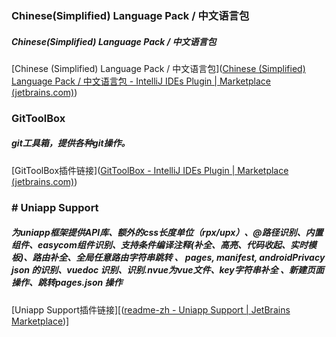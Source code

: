 ### Chinese ​(Simplified)​ Language Pack / 中文语言包
##### Chinese ​(Simplified)​ Language Pack / 中文语言包
[Chinese ​(Simplified)​ Language Pack / 中文语言包]([Chinese (Simplified) Language Pack / 中文语言包 - IntelliJ IDEs Plugin | Marketplace (jetbrains.com)](https://plugins.jetbrains.com/plugin/13710-chinese-simplified-language-pack----))

### GitToolBox
##### git工具箱，提供各种git操作。
[GitToolBox插件链接]([GitToolBox - IntelliJ IDEs Plugin | Marketplace (jetbrains.com)](https://plugins.jetbrains.com/plugin/7499-gittoolbox))

### # Uniapp Support
##### 为uniapp框架提供API库、额外的css长度单位（rpx/upx）、@路径识别、内置组件、easycom组件识别、支持条件编译注释(补全、高亮、代码收起、实时模板)、路由补全、全局任意路由字符串跳转 、 pages, manifest, androidPrivacy json 的识别、vuedoc 识别、识别.nvue为vue文件、key字符串补全 、新建页面操作、跳转pages.json 操作
[Uniapp Support插件链接][([readme-zh - Uniapp Support | JetBrains Marketplace](https://plugins.jetbrains.com/plugin/19675-uniapp-support/readme-zh))]
